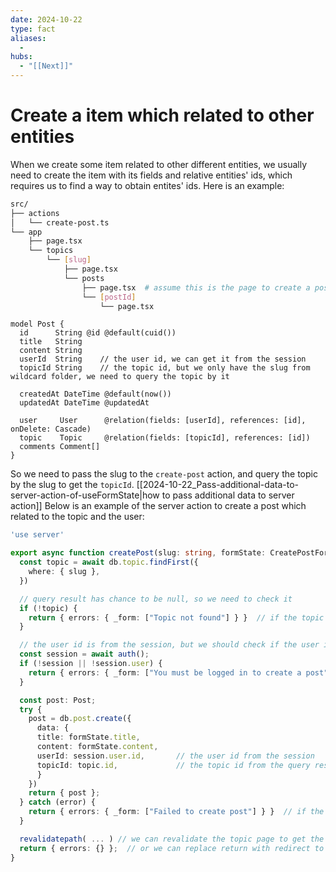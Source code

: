 ```yaml
---
date: 2024-10-22
type: fact
aliases:
  -
hubs:
  - "[[Next]]"
---
```


# Create a item which related to other entities

When we create some item related to other different entities, we usually need to create the item with its fields and relative entities' ids, which requires us to find a way to obtain entites' ids. Here is an example:

```bash
src/
├── actions
│   └── create-post.ts
└── app
    ├── page.tsx
    └── topics
        └── [slug]
            ├── page.tsx
            └── posts
                ├── page.tsx  # assume this is the page to create a post, and it should be related to the topic and the user
                └── [postId]
                    └── page.tsx

```

```prisma
model Post {
  id      String @id @default(cuid())
  title   String
  content String
  userId  String    // the user id, we can get it from the session
  topicId String    // the topic id, but we only have the slug from wildcard folder, we need to query the topic by it

  createdAt DateTime @default(now())
  updatedAt DateTime @updatedAt

  user     User      @relation(fields: [userId], references: [id], onDelete: Cascade)
  topic    Topic     @relation(fields: [topicId], references: [id])
  comments Comment[]
}
```

So we need to pass the slug to the `create-post` action, and query the topic by the slug to get the `topicId`. [[2024-10-22_Pass-additional-data-to-server-action-of-useFormState|how to pass additional data to server action]]
Below is an example of the server action to create a post which related to the topic and the user:

```ts
'use server'

export async function createPost(slug: string, formState: CreatePostFormState, formData: FormData): Promise<CreatePostFormState> {
  const topic = await db.topic.findFirst({
    where: { slug },
  })

  // query result has chance to be null, so we need to check it
  if (!topic) {
    return { errors: { _form: ["Topic not found"] } }  // if the topic not found, it is kind of generic error, so we use _form of form state to the frontend
  }

  // the user id is from the session, but we should check if the user is logged in also
  const session = await auth();  
  if (!session || !session.user) {
    return { errors: { _form: ["You must be logged in to create a post"] } } // if the user is not logged in, it is also kind of generic error, too
  }

  const post: Post;
  try {
    post = db.post.create({
      data: {
      title: formState.title,
      content: formState.content,
      userId: session.user.id,       // the user id from the session
      topicId: topic.id,             // the topic id from the query result
      }
    })
    return { post };
  } catch (error) {
    return { errors: { _form: ["Failed to create post"] } }  // if the post creation failed, it is also kind of generic error, too
  }

  revalidatepath( ... ) // we can revalidate the topic page to get the latest posts
  return { errors: {} };  // or we can replace return with redirect to the post page
}
```

